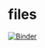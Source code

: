 # files

[![Binder](https://mybinder.org/badge_logo.svg)](https://mybinder.org/v2/gh/josedelamare/files/main?filepath=pile_file.ipynb)
